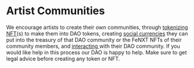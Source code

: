 # Artist Communities

We encourage artists to create their own communities, through [tokenizing NFT](https://alchemydao.com/)(s) to make them into DAO tokens, creating [social currencies](https://tryroll.com/) they can put into the treasury of that DAO community or the FeNXT NFTs of their community members, and [interacting ](https://www.coinvise.co/dashboard)with their DAO community. If you would like help in this process our DAO is happy to help. Make sure to get legal advice before creating any token or NFT.

